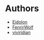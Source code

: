 # Authors

 * [Eidolon](https://github.com/HybridEidolon)
 * [FenrirWolf](https://github.com/FenrirWolf)
 * [viviridian](https://github.com/vivlim)
